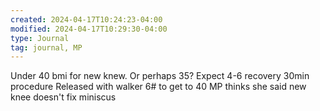 ```yaml
---
created: 2024-04-17T10:24:23-04:00
modified: 2024-04-17T10:29:30-04:00
type: Journal
tag: journal, MP
---
```


Under 40 bmi for new knew. Or perhaps 35?
Expect 4-6 recovery
30min procedure
Released with walker
6# to get to 40
MP thinks she said new knee doesn't fix miniscus
